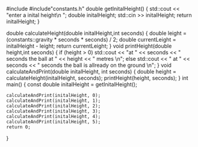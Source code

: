 #include<iostream>
#include"constants.h"
double getInitalHeight()
{
	std::cout << "enter a inital height\n ";
	double initalHeight;
	std::cin >> initalHeight;
	return initalHeight;
}

double calculateHeight(double initalHeight,int seconds)
{
	double leight = (constants::gravity * seconds * seconds) / 2;
	double currentLeight = initalHeight - leight;
	return currentLeight;
}
void printHeight(double height,int seconds)
{
	if (height > 0)
		std::cout << "at " << seconds << " seconds the ball at " << height << " metres \n";
	else
		std::cout << " at " << seconds << " seconds the ball is allready on the ground \n";
}
void calculateAndPrint(double initalHeight, int seconds)
{
	double height = calculateHeight(initalHeight, seconds);
	printHeight(height, seconds);
}
int main()
{
	const double initalHeight = getInitalHeight();

	calculateAndPrint(initalHeight, 0);
	calculateAndPrint(initalHeight, 1);
	calculateAndPrint(initalHeight, 2);
	calculateAndPrint(initalHeight, 3);
	calculateAndPrint(initalHeight, 4);
	calculateAndPrint(initalHeight, 5);
	return 0;
}
